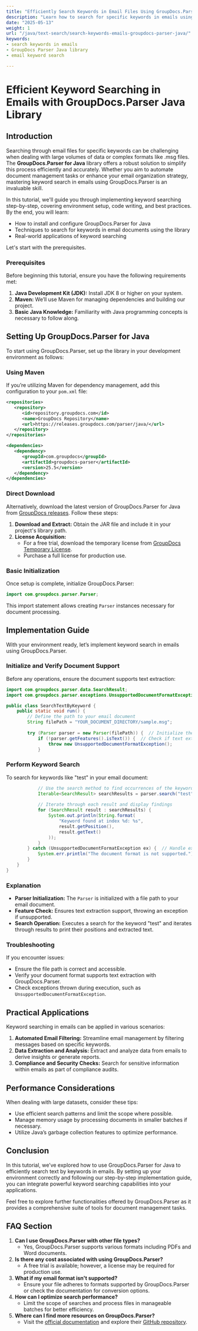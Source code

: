 ```yaml
---
title: "Efficiently Search Keywords in Email Files Using GroupDocs.Parser Java Library"
description: "Learn how to search for specific keywords in emails using the powerful GroupDocs.Parser Java library. This guide covers setup, code implementation, and practical applications."
date: "2025-05-13"
weight: 1
url: "/java/text-search/search-keywords-emails-groupdocs-parser-java/"
keywords:
- search keywords in emails
- GroupDocs Parser Java library
- email keyword search

---
```



# Efficient Keyword Searching in Emails with GroupDocs.Parser Java Library

## Introduction

Searching through email files for specific keywords can be challenging when dealing with large volumes of data or complex formats like .msg files. The **GroupDocs.Parser for Java** library offers a robust solution to simplify this process efficiently and accurately. Whether you aim to automate document management tasks or enhance your email organization strategy, mastering keyword search in emails using GroupDocs.Parser is an invaluable skill.

In this tutorial, we'll guide you through implementing keyword searching step-by-step, covering environment setup, code writing, and best practices. By the end, you will learn:
- How to install and configure GroupDocs.Parser for Java
- Techniques to search for keywords in email documents using the library
- Real-world applications of keyword searching

Let's start with the prerequisites.

### Prerequisites

Before beginning this tutorial, ensure you have the following requirements met:
1. **Java Development Kit (JDK):** Install JDK 8 or higher on your system.
2. **Maven:** We’ll use Maven for managing dependencies and building our project.
3. **Basic Java Knowledge:** Familiarity with Java programming concepts is necessary to follow along.

## Setting Up GroupDocs.Parser for Java

To start using GroupDocs.Parser, set up the library in your development environment as follows:

### Using Maven

If you’re utilizing Maven for dependency management, add this configuration to your `pom.xml` file:

```xml
<repositories>
   <repository>
      <id>repository.groupdocs.com</id>
      <name>GroupDocs Repository</name>
      <url>https://releases.groupdocs.com/parser/java/</url>
   </repository>
</repositories>

<dependencies>
   <dependency>
      <groupId>com.groupdocs</groupId>
      <artifactId>groupdocs-parser</artifactId>
      <version>25.5</version>
   </dependency>
</dependencies>
```

### Direct Download

Alternatively, download the latest version of GroupDocs.Parser for Java from [GroupDocs releases](https://releases.groupdocs.com/parser/java/). Follow these steps:
1. **Download and Extract:** Obtain the JAR file and include it in your project's library path.
2. **License Acquisition:**
   - For a free trial, download the temporary license from [GroupDocs Temporary License](https://purchase.groupdocs.com/temporary-license).
   - Purchase a full license for production use.

### Basic Initialization

Once setup is complete, initialize GroupDocs.Parser:

```java
import com.groupdocs.parser.Parser;
```

This import statement allows creating `Parser` instances necessary for document processing.

## Implementation Guide

With your environment ready, let’s implement keyword search in emails using GroupDocs.Parser.

### Initialize and Verify Document Support

Before any operations, ensure the document supports text extraction:

```java
import com.groupdocs.parser.data.SearchResult;
import com.groupdocs.parser.exceptions.UnsupportedDocumentFormatException;

public class SearchTextByKeyword {
    public static void run() {
        // Define the path to your email document
        String filePath = "YOUR_DOCUMENT_DIRECTORY/sample.msg";
        
        try (Parser parser = new Parser(filePath)) {  // Initialize the Parser object for a specific file
            if (!parser.getFeatures().isText()) {  // Check if text extraction is supported
                throw new UnsupportedDocumentFormatException();
            }
```

### Perform Keyword Search

To search for keywords like "test" in your email document:

```java
            // Use the search method to find occurrences of the keyword
            Iterable<SearchResult> searchResults = parser.search("test");
            
            // Iterate through each result and display findings
            for (SearchResult result : searchResults) {
                System.out.println(String.format(
                    "Keyword found at index %d: %s", 
                    result.getPosition(), 
                    result.getText()
                ));
            }
        } catch (UnsupportedDocumentFormatException ex) {  // Handle exception
            System.err.println("The document format is not supported.");
        }
    }
}
```

### Explanation

- **Parser Initialization:** The `Parser` is initialized with a file path to your email document.
- **Feature Check:** Ensures text extraction support, throwing an exception if unsupported.
- **Search Operation:** Executes a search for the keyword "test" and iterates through results to print their positions and extracted text.

### Troubleshooting

If you encounter issues:
- Ensure the file path is correct and accessible.
- Verify your document format supports text extraction with GroupDocs.Parser.
- Check exceptions thrown during execution, such as `UnsupportedDocumentFormatException`.

## Practical Applications

Keyword searching in emails can be applied in various scenarios:
1. **Automated Email Filtering:** Streamline email management by filtering messages based on specific keywords.
2. **Data Extraction and Analysis:** Extract and analyze data from emails to derive insights or generate reports.
3. **Compliance and Security Checks:** Search for sensitive information within emails as part of compliance audits.

## Performance Considerations

When dealing with large datasets, consider these tips:
- Use efficient search patterns and limit the scope where possible.
- Manage memory usage by processing documents in smaller batches if necessary.
- Utilize Java’s garbage collection features to optimize performance.

## Conclusion

In this tutorial, we’ve explored how to use GroupDocs.Parser for Java to efficiently search text by keywords in emails. By setting up your environment correctly and following our step-by-step implementation guide, you can integrate powerful keyword searching capabilities into your applications.

Feel free to explore further functionalities offered by GroupDocs.Parser as it provides a comprehensive suite of tools for document management tasks. 

## FAQ Section

1. **Can I use GroupDocs.Parser with other file types?**
   - Yes, GroupDocs.Parser supports various formats including PDFs and Word documents.
2. **Is there any cost associated with using GroupDocs.Parser?**
   - A free trial is available; however, a license may be required for production use.
3. **What if my email format isn't supported?**
   - Ensure your file adheres to formats supported by GroupDocs.Parser or check the documentation for conversion options.
4. **How can I optimize search performance?**
   - Limit the scope of searches and process files in manageable batches for better efficiency.
5. **Where can I find more resources on GroupDocs.Parser?**
   - Visit the [official documentation](https://docs.groupdocs.com/parser/java/) and explore their [GitHub repository](https://github.com/groupdocs-parser/GroupDocs.Parser-for-Java).
